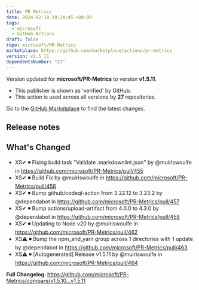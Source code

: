 ```yaml
---
title: PR Metrics
date: 2024-02-19 19:24:45 +00:00
tags:
  - microsoft
  - GitHub Actions
draft: false
repo: microsoft/PR-Metrics
marketplace: https://github.com/marketplace/actions/pr-metrics
version: v1.5.11
dependentsNumber: "27"
---
```



Version updated for **microsoft/PR-Metrics** to version **v1.5.11**.
- This publisher is shown as 'verified' by GitHub.
- This action is used across all versions by **27** repositories.

Go to the [GitHub Marketplace](https://github.com/marketplace/actions/pr-metrics) to find the latest changes.

## Release notes

## What's Changed
* XS✔ ◾ Fixing build task "Validate .markdownlint.json" by @muiriswoulfe in https://github.com/microsoft/PR-Metrics/pull/455
* XS✔ ◾ Build Fix by @muiriswoulfe in https://github.com/microsoft/PR-Metrics/pull/456
* XS✔ ◾ Bump github/codeql-action from 3.22.12 to 3.23.2 by @dependabot in https://github.com/microsoft/PR-Metrics/pull/457
* XS✔ ◾ Bump actions/upload-artifact from 4.0.0 to 4.3.0 by @dependabot in https://github.com/microsoft/PR-Metrics/pull/458
* XS✔ ◾ Updating to Node v20 by @muiriswoulfe in https://github.com/microsoft/PR-Metrics/pull/462
* XS⚠️ ◾ Bump the npm_and_yarn group across 1 directories with 1 update by @dependabot in https://github.com/microsoft/PR-Metrics/pull/463
* XS⚠️ ◾ [Autogenerated] Release v1.5.11 by @muiriswoulfe in https://github.com/microsoft/PR-Metrics/pull/464


**Full Changelog**: https://github.com/microsoft/PR-Metrics/compare/v1.5.10...v1.5.11
